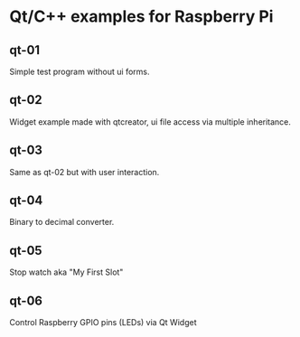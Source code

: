 # Qt/C++ examples for Raspberry Pi

## qt-01
Simple test program without ui forms.

## qt-02
Widget example made with qtcreator,
ui file access via multiple inheritance.

## qt-03
Same as qt-02 but with user interaction.

## qt-04
Binary to decimal converter.

## qt-05
Stop watch aka "My First Slot"

## qt-06
Control Raspberry GPIO pins (LEDs) via Qt Widget

